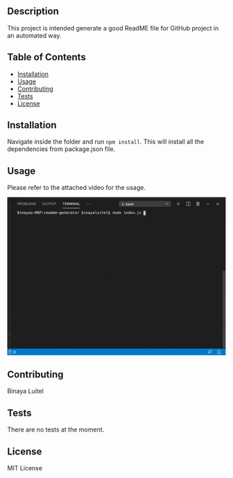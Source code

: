 ## Description 
   
  This project is intended generate a good ReadME file for GitHub project in an automated way. 

  ## Table of Contents
  * [Installation](#installation)
  * [Usage](#usage)
  * [Contributing](#contributing)
  * [Tests](#tests)
  * [License](#license)
  
  ## Installation
    
  Navigate inside the folder and run `npm install`. This will install all the dependencies from package.json file.
  
  ## Usage 
  
  Please refer to the attached video for the usage.
  
  ![Gif demo of README-generator](readme-generator.gif)
  
  ## Contributing
  
  Binaya Luitel
  
  ## Tests  
  
  There are no tests at the moment.
  
  ## License
  
  MIT License
  
